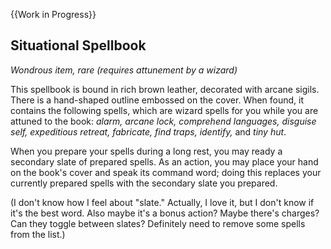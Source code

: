 {{Work in Progress}}

## Situational Spellbook
*Wondrous item, rare (requires attunement by a wizard)*

This spellbook is bound in rich brown leather, decorated with arcane sigils. There is a hand-shaped outline embossed on the cover. When found, it contains the following spells, which are wizard spells for you while you are attuned to the book: _alarm, arcane lock, comprehend languages, disguise self, expeditious retreat, fabricate, find traps, identify,_ and _tiny hut_.

When you prepare your spells during a long rest, you may ready a secondary slate of prepared spells. As an action, you may place your hand on the book's cover and speak its command word; doing this replaces your currently prepared spells with the secondary slate you prepared.

(I don't know how I feel about "slate." Actually, I love it, but I don't know if it's the best word. Also maybe it's a bonus action? Maybe there's charges? Can they toggle between slates? Definitely need to remove some spells from the list.)
